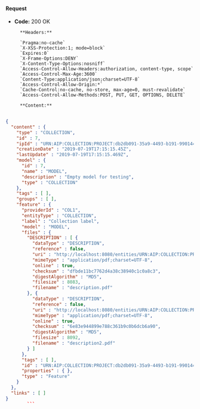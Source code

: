 #### Request

* **Code:** 200 OK

        **Headers:**

        `Pragma:no-cache`
        `X-XSS-Protection:1; mode=block`
        `Expires:0`
        `X-Frame-Options:DENY`
        `X-Content-Type-Options:nosniff`
        `Access-Control-Allow-Headers:authorization, content-type, scope`
        `Access-Control-Max-Age:3600`
        `Content-Type:application/json;charset=UTF-8`
        `Access-Control-Allow-Origin:*`
        `Cache-Control:no-cache, no-store, max-age=0, must-revalidate`
        `Access-Control-Allow-Methods:POST, PUT, GET, OPTIONS, DELETE`

        **Content:**

```json
    
{
  "content" : {
    "type" : "COLLECTION",
    "id" : 7,
    "ipId" : "URN:AIP:COLLECTION:PROJECT:db2db091-35a9-4493-b191-990144e1da70:V1",
    "creationDate" : "2019-07-19T17:15:15.45Z",
    "lastUpdate" : "2019-07-19T17:15:15.469Z",
    "model" : {
      "id" : 7,
      "name" : "MODEL",
      "description" : "Empty model for testing",
      "type" : "COLLECTION"
    },
    "tags" : [ ],
    "groups" : [ ],
    "feature" : {
      "providerId" : "COL1",
      "entityType" : "COLLECTION",
      "label" : "Collection label",
      "model" : "MODEL",
      "files" : {
        "DESCRIPTION" : [ {
          "dataType" : "DESCRIPTION",
          "reference" : false,
          "uri" : "http://localhost:8080/entities/URN:AIP:COLLECTION:PROJECT:db2db091-35a9-4493-b191-990144e1da70:V1/files/dfbde11bc7762d4a38c38940c1c0a8c3",
          "mimeType" : "application/pdf;charset=UTF-8",
          "online" : true,
          "checksum" : "dfbde11bc7762d4a38c38940c1c0a8c3",
          "digestAlgorithm" : "MD5",
          "filesize" : 8083,
          "filename" : "description.pdf"
        }, {
          "dataType" : "DESCRIPTION",
          "reference" : false,
          "uri" : "http://localhost:8080/entities/URN:AIP:COLLECTION:PROJECT:db2db091-35a9-4493-b191-990144e1da70:V1/files/6e83e944899e788c361b9c0b6dcb6a90",
          "mimeType" : "application/pdf;charset=UTF-8",
          "online" : true,
          "checksum" : "6e83e944899e788c361b9c0b6dcb6a90",
          "digestAlgorithm" : "MD5",
          "filesize" : 8092,
          "filename" : "description2.pdf"
        } ]
      },
      "tags" : [ ],
      "id" : "URN:AIP:COLLECTION:PROJECT:db2db091-35a9-4493-b191-990144e1da70:V1",
      "properties" : { },
      "type" : "Feature"
    }
  },
  "links" : [ ]
}
        ```
